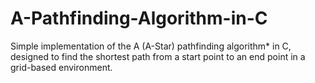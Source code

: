# A-Pathfinding-Algorithm-in-C
Simple implementation of the A (A-Star) pathfinding algorithm* in C, designed to find the shortest path from a start point to an end point in a grid-based environment.
